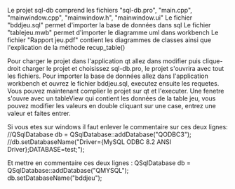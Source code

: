 Le projet sql-db comprend les fichiers "sql-db.pro", "main.cpp", "mainwindow.cpp", "mainwindow.h", "mainwindow.ui"
Le fichier "bddjeu.sql" permet d'importer la base de données dans sql
Le fichier "tablejeu.mwb" permet d'importer le diagramme uml dans workbench
Le fichier "Rapport jeu.pdf" contient les diagrammes de classes ainsi que l'explication de la méthode recup_table()

Pour charger le projet dans l'application qt allez dans modifier puis clique-droit charger le projet et choisissez sql-db.pro, le projet s'ouvrira avec tout les fichiers. Pour importer la base de données allez dans l'application workbench et ouvrez le fichier bddjeu.sql, executez ensuite les requetes. Vous pouvez maintenant complier le projet sur qt et l'executer. Une fenetre s'ouvre avec un tableView qui contient les données de la table jeu, vous pouvez modifier les valeurs en double cliquant sur une case, entrez une valeur et faites entrer.

Si vous etes sur windows il faut enlever le commentaire sur ces deux lignes:
//QSqlDatabase db = QSqlDatabase::addDatabase("QODBC3");
//db.setDatabaseName("Driver={MySQL ODBC 8.2 ANSI Driver};DATABASE=test;");

Et mettre en commentaire ces deux lignes :
QSqlDatabase db = QSqlDatabase::addDatabase("QMYSQL");	
db.setDatabaseName("bddjeu"); 
